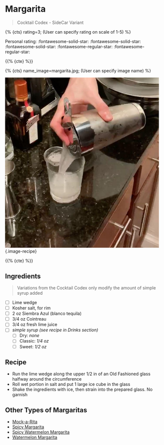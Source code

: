 # Margarita

> Cocktail Codex - SideCar Variant

{% {cts} rating=3; (User can specify rating on scale of 1-5) %}

Personal rating: :fontawesome-solid-star: :fontawesome-solid-star: :fontawesome-solid-star: :fontawesome-regular-star: :fontawesome-regular-star:

{{% {cte} %}}

{% {cts} name_image=margarita.jpg; (User can specify image name) %}

![margarita.jpg](./margarita.jpg){.image-recipe}

{{% {cte} %}}

## Ingredients

> Variations from the Cocktail Codex only modify the amount of simple syrup added

- [ ] Lime wedge
- [ ] Kosher salt, for rim
- [ ] 2 oz Siembra Azul (blanco tequila)
- [ ] 3/4 oz Cointreau
- [ ] 3/4 oz fresh lime juice
- [ ] *simple syrup (see recipe in Drinks section)*
    - [ ] Dry: *none*
    - [ ] Classic: *1/4 oz*
    - [ ] Sweet: *1/2 oz*

## Recipe

- Run the lime wedge along the upper 1/2 in of an Old Fashioned glass halfway around the circumference
- Roll wet portion in salt and put 1 large ice cube in the glass
- Shake the ingredients with ice, then strain into the prepared glass. No garnish

## Other Types of Margaritas

- [Mock-a-Rita](./mock-a-rita.md)
- [Spicy Margarita](./spicy_margarita.md)
- [Spicy Watermelon Margarita](./spicy_watermelon_margarita.md)
- [Watermelon Margarita](./watermelon_margarita.md)

